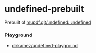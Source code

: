 undefined-prebuilt
==================
Prebuilt of [mupdf.git/undefined: undefined](https://github.com/mupdf.git/undefined)

### Playground
- [dirkarnez/undefined-playground](https://github.com/dirkarnez/undefined-playground)